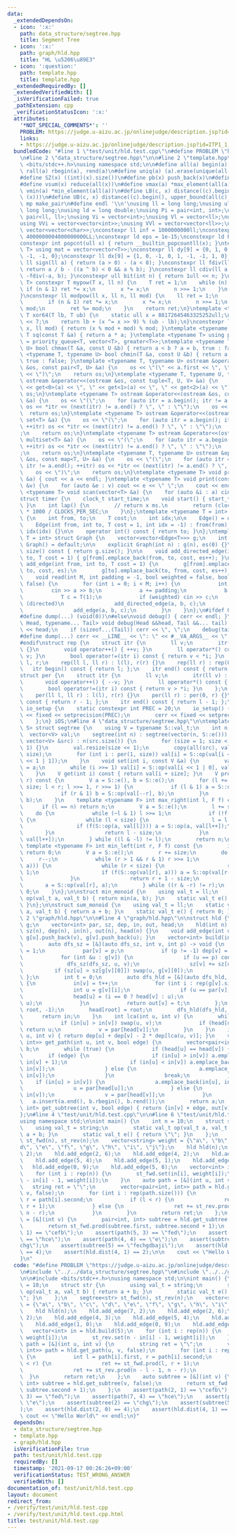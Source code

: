 ```yaml
---
data:
  _extendedDependsOn:
  - icon: ':x:'
    path: data_structure/segtree.hpp
    title: Segment Tree
  - icon: ':x:'
    path: graph/hld.hpp
    title: "HL \u5206\u89E3"
  - icon: ':question:'
    path: template.hpp
    title: template.hpp
  _extendedRequiredBy: []
  _extendedVerifiedWith: []
  _isVerificationFailed: true
  _pathExtension: cpp
  _verificationStatusIcon: ':x:'
  attributes:
    '*NOT_SPECIAL_COMMENTS*': ''
    PROBLEM: https://judge.u-aizu.ac.jp/onlinejudge/description.jsp?id=ITP1_1_A&lang=ja
    links:
    - https://judge.u-aizu.ac.jp/onlinejudge/description.jsp?id=ITP1_1_A&lang=ja
  bundledCode: "#line 1 \"test/unit/hld.test.cpp\"\n#define PROBLEM \"https://judge.u-aizu.ac.jp/onlinejudge/description.jsp?id=ITP1_1_A&lang=ja\"\
    \n#line 2 \"data_structure/segtree.hpp\"\n\n#line 2 \"template.hpp\"\n\n#include\
    \ <bits/stdc++.h>\nusing namespace std;\n\n#define all(a) begin(a), end(a)\n#define\
    \ rall(a) rbegin(a), rend(a)\n#define uniq(a) (a).erase(unique(all(a)), (a).end())\n\
    #define SZ(x) ((int)(x).size())\n#define pb(x) push_back(x)\n#define eb(x) emplace_back(x)\n\
    #define vsum(x) reduce(all(x))\n#define vmax(a) *max_element(all(a))\n#define\
    \ vmin(a) *min_element(all(a))\n#define LB(c, x) distance((c).begin(), lower_bound(all(c),\
    \ (x)))\n#define UB(c, x) distance((c).begin(), upper_bound(all(c), (x)))\n#define\
    \ mp make_pair\n#define endl '\\n'\nusing ll = long long;\nusing ull = unsigned\
    \ long long;\nusing ld = long double;\nusing Pi = pair<int, int>;\nusing Pl =\
    \ pair<ll, ll>;\nusing Vi = vector<int>;\nusing Vl = vector<ll>;\nusing Vc = vector<char>;\n\
    using VVi = vector<vector<int>>;\nusing VVl = vector<vector<ll>>;\nusing VVc =\
    \ vector<vector<char>>;\nconstexpr ll inf = 1000000000ll;\nconstexpr ll INF =\
    \ 4000000004000000000LL;\nconstexpr ld eps = 1e-15;\nconstexpr ld PI = 3.141592653589793;\n\
    constexpr int popcnt(ull x) { return __builtin_popcountll(x); }\ntemplate <typename\
    \ T> using mat = vector<vector<T>>;\nconstexpr ll dy[9] = {0, 1, 0, -1, 1, 1,\
    \ -1, -1, 0};\nconstexpr ll dx[9] = {1, 0, -1, 0, 1, -1, -1, 1, 0};\nconstexpr\
    \ ll sign(ll a) { return (a > 0) - (a < 0); }\nconstexpr ll fdiv(ll a, ll b) {\
    \ return a / b - ((a ^ b) < 0 && a % b); }\nconstexpr ll cdiv(ll a, ll b) { return\
    \ -fdiv(-a, b); }\nconstexpr ull bit(int n) { return 1ull << n; }\ntemplate <typename\
    \ T> constexpr T mypow(T x, ll n) {\n    T ret = 1;\n    while (n) {\n       \
    \ if (n & 1) ret *= x;\n        x *= x;\n        n >>= 1;\n    }\n    return ret;\n\
    }\nconstexpr ll modpow(ll x, ll n, ll mod) {\n    ll ret = 1;\n    while (n) {\n\
    \        if (n & 1) ret *= x;\n        x *= x;\n        n >>= 1;\n        x %=\
    \ mod;\n        ret %= mod;\n    }\n    return ret;\n}\ntemplate <typename T>\
    \ T xor64(T lb, T ub) {\n    static ull x = 88172645463325252ull;\n    x ^= x\
    \ << 7;\n    return lb + (x ^= x >> 9) % (ub - lb);\n}\nconstexpr ll safemod(ll\
    \ x, ll mod) { return (x % mod + mod) % mod; }\ntemplate <typename T> constexpr\
    \ T sq(const T &a) { return a * a; }\ntemplate <typename T> using priority_queue_rev\
    \ = priority_queue<T, vector<T>, greater<T>>;\ntemplate <typename T, typename\
    \ U> bool chmax(T &a, const U &b) { return a < b ? a = b, true : false; }\ntemplate\
    \ <typename T, typename U> bool chmin(T &a, const U &b) { return a > b ? a = b,\
    \ true : false; }\ntemplate <typename T, typename U> ostream &operator<<(ostream\
    \ &os, const pair<T, U> &a) {\n    os << \"(\" << a.first << \", \" << a.second\
    \ << \")\";\n    return os;\n}\ntemplate <typename T, typename U, typename V>\
    \ ostream &operator<<(ostream &os, const tuple<T, U, V> &a) {\n    os << \"(\"\
    \ << get<0>(a) << \", \" << get<1>(a) << \", \" << get<2>(a) << \")\";\n    return\
    \ os;\n}\ntemplate <typename T> ostream &operator<<(ostream &os, const vector<T>\
    \ &a) {\n    os << \"(\";\n    for (auto itr = a.begin(); itr != a.end(); ++itr)\
    \ os << *itr << (next(itr) != a.end() ? \", \" : \"\");\n    os << \")\";\n  \
    \  return os;\n}\ntemplate <typename T> ostream &operator<<(ostream &os, const\
    \ set<T> &a) {\n    os << \"(\";\n    for (auto itr = a.begin(); itr != a.end();\
    \ ++itr) os << *itr << (next(itr) != a.end() ? \", \" : \"\");\n    os << \")\"\
    ;\n    return os;\n}\ntemplate <typename T> ostream &operator<<(ostream &os, const\
    \ multiset<T> &a) {\n    os << \"(\";\n    for (auto itr = a.begin(); itr != a.end();\
    \ ++itr) os << *itr << (next(itr) != a.end() ? \", \" : \"\");\n    os << \")\"\
    ;\n    return os;\n}\ntemplate <typename T, typename U> ostream &operator<<(ostream\
    \ &os, const map<T, U> &a) {\n    os << \"(\";\n    for (auto itr = a.begin();\
    \ itr != a.end(); ++itr) os << *itr << (next(itr) != a.end() ? \", \" : \"\");\n\
    \    os << \")\";\n    return os;\n}\ntemplate <typename T> void print(const T\
    \ &a) { cout << a << endl; }\ntemplate <typename T> void print(const vector<T>\
    \ &v) {\n    for (auto &e : v) cout << e << \" \";\n    cout << endl;\n}\ntemplate\
    \ <typename T> void scan(vector<T> &a) {\n    for (auto &i : a) cin >> i;\n}\n\
    struct timer {\n    clock_t start_time;\n    void start() { start_time = clock();\
    \ }\n    int lap() {\n        // return x ms.\n        return (clock() - start_time)\
    \ * 1000 / CLOCKS_PER_SEC;\n    }\n};\ntemplate <typename T = int> struct Edge\
    \ {\n    int from, to;\n    T cost;\n    int idx;\n\n    Edge() = default;\n\n\
    \    Edge(int from, int to, T cost = 1, int idx = -1) : from(from), to(to), cost(cost),\
    \ idx(idx) {}\n\n    operator int() const { return to; }\n};\ntemplate <typename\
    \ T = int> struct Graph {\n    vector<vector<Edge<T>>> g;\n    int es;\n\n   \
    \ Graph() = default;\n\n    explicit Graph(int n) : g(n), es(0) {}\n\n    size_t\
    \ size() const { return g.size(); }\n\n    void add_directed_edge(int from, int\
    \ to, T cost = 1) { g[from].emplace_back(from, to, cost, es++); }\n\n    void\
    \ add_edge(int from, int to, T cost = 1) {\n        g[from].emplace_back(from,\
    \ to, cost, es);\n        g[to].emplace_back(to, from, cost, es++);\n    }\n\n\
    \    void read(int M, int padding = -1, bool weighted = false, bool directed =\
    \ false) {\n        for (int i = 0; i < M; i++) {\n            int a, b;\n   \
    \         cin >> a >> b;\n            a += padding;\n            b += padding;\n\
    \            T c = T(1);\n            if (weighted) cin >> c;\n            if\
    \ (directed)\n                add_directed_edge(a, b, c);\n            else\n\
    \                add_edge(a, b, c);\n        }\n    }\n};\n#ifdef ONLINE_JUDGE\n\
    #define dump(...) (void(0))\n#else\nvoid debug() { cerr << endl; }\ntemplate <typename\
    \ Head, typename... Tail> void debug(Head &&head, Tail &&... tail) {\n    cerr\
    \ << head;\n    if (sizeof...(Tail)) cerr << \", \";\n    debug(tail...);\n}\n\
    #define dump(...) cerr << __LINE__ << \": \" << #__VA_ARGS__ << \" = \", debug(__VA_ARGS__)\n\
    #endif\nstruct rep {\n    struct itr {\n        ll v;\n        itr(ll v) : v(v)\
    \ {}\n        void operator++() { ++v; }\n        ll operator*() const { return\
    \ v; }\n        bool operator!=(itr i) const { return v < *i; }\n    };\n    ll\
    \ l, r;\n    rep(ll l, ll r) : l(l), r(r) {}\n    rep(ll r) : rep(0, r) {}\n \
    \   itr begin() const { return l; };\n    itr end() const { return r; };\n};\n\
    struct per {\n    struct itr {\n        ll v;\n        itr(ll v) : v(v) {}\n \
    \       void operator++() { --v; }\n        ll operator*() const { return v; }\n\
    \        bool operator!=(itr i) const { return v > *i; }\n    };\n    ll l, r;\n\
    \    per(ll l, ll r) : l(l), r(r) {}\n    per(ll r) : per(0, r) {}\n    itr begin()\
    \ const { return r - 1; };\n    itr end() const { return l - 1; };\n};\nstruct\
    \ io_setup {\n    static constexpr int PREC = 20;\n    io_setup() {\n        cout\
    \ << fixed << setprecision(PREC);\n        cerr << fixed << setprecision(PREC);\n\
    \    };\n} iOS;\n#line 4 \"data_structure/segtree.hpp\"\n\ntemplate <typename\
    \ S> struct segtree {\n    using V = typename S::val_t;\n    int n, size;\n  \
    \  vector<V> val;\n    segtree(int n) : segtree(vector(n, S::e())) {}\n    segtree(const\
    \ vector<V> &src) : n(src.size()) {\n        for (size = 1; size < n; size <<=\
    \ 1) {}\n        val.resize(size << 1);\n        copy(all(src), val.begin() +\
    \ size);\n        for (int i : per(1, size)) val[i] = S::op(val[i << 1 | 0], val[i\
    \ << 1 | 1]);\n    }\n    void set(int i, const V &a) {\n        val[i += size]\
    \ = a;\n        while (i >>= 1) val[i] = S::op(val[i << 1 | 0], val[i << 1 | 1]);\n\
    \    }\n    V get(int i) const { return val[i + size]; }\n    V prod(int l, int\
    \ r) const {\n        V a = S::e(), b = S::e();\n        for (l += size, r +=\
    \ size; l < r; l >>= 1, r >>= 1) {\n            if (l & 1) a = S::op(a, val[l++]);\n\
    \            if (r & 1) b = S::op(val[--r], b);\n        }\n        return S::op(a,\
    \ b);\n    }\n    template <typename F> int max_right(int l, F f) const {\n  \
    \      if (l == n) return n;\n        V a = S::e();\n        l += size;\n    \
    \    do {\n            while (~l & 1) l >>= 1;\n            if (!f(S::op(a, val[l])))\
    \ {\n                while (l < size) {\n                    l = l << 1;\n   \
    \                 if (f(S::op(a, val[l]))) a = S::op(a, val[l++]);\n         \
    \       }\n                return l - size;\n            }\n            a = S::op(a,\
    \ val[l++]);\n        } while ((l & -l) != l);\n        return n;\n    }\n   \
    \ template <typename F> int min_left(int r, F f) const {\n        if (r == 0)\
    \ return 0;\n        V a = S::e();\n        r += size;\n        do {\n       \
    \     r--;\n            while (r > 1 && r & 1) r >>= 1;\n            if (!f(S::op(val[r],\
    \ a))) {\n                while (r < size) {\n                    r = r << 1 |\
    \ 1;\n                    if (f(S::op(val[r], a))) a = S::op(val[r--], a);\n \
    \               }\n                return r + 1 - size;\n            }\n     \
    \       a = S::op(val[r], a);\n        } while ((r & -r) != r);\n        return\
    \ 0;\n    }\n};\n\nstruct min_monoid {\n    using val_t = ll;\n    static val_t\
    \ op(val_t a, val_t b) { return min(a, b); }\n    static val_t e() { return LLONG_MAX;\
    \ }\n};\n\nstruct sum_monoid {\n    using val_t = ll;\n    static val_t op(val_t\
    \ a, val_t b) { return a + b; }\n    static val_t e() { return 0; }\n};\n#line\
    \ 2 \"graph/hld.hpp\"\n\n#line 4 \"graph/hld.hpp\"\n\nstruct hld {\n    vector<vector<int>>\
    \ g;\n    vector<int> par, sz, dep, in, out, head;\n    hld(int n) : g(n), par(n),\
    \ sz(n), dep(n), in(n), out(n), head(n) {}\n    void add_edge(int u, int v) {\
    \ g[u].push_back(v), g[v].push_back(u); }\n    vector<int> build(int root) {\n\
    \        auto dfs_sz = [&](auto dfs_sz, int v, int p) -> void {\n            sz[v]\
    \ = 1;\n            par[v] = p;\n            if (p != -1) dep[v] = dep[p] + 1;\n\
    \            for (int &u : g[v]) {\n                if (u == p) continue;\n  \
    \              dfs_sz(dfs_sz, u, v);\n                sz[v] += sz[u];\n      \
    \          if (sz[u] > sz[g[v][0]]) swap(u, g[v][0]);\n            }\n       \
    \ };\n        int t = 0;\n        auto dfs_hld = [&](auto dfs_hld, int v) -> int\
    \ {\n            in[v] = t++;\n            for (int i : rep(g[v].size())) {\n\
    \                int u = g[v][i];\n                if (u == par[v]) continue;\n\
    \                head[u] = (i == 0 ? head[v] : u);\n                dfs_hld(dfs_hld,\
    \ u);\n            }\n            return out[v] = t;\n        };\n        dfs_sz(dfs_sz,\
    \ root, -1);\n        head[root] = root;\n        dfs_hld(dfs_hld, root);\n  \
    \      return in;\n    }\n    int lca(int u, int v) {\n        while (true) {\n\
    \            if (in[u] > in[v]) swap(u, v);\n            if (head[u] == head[v])\
    \ return u;\n            v = par[head[v]];\n        }\n    }\n    int dist(int\
    \ u, int v) { return dep[u] + dep[v] - 2 * dep[lca(u, v)]; }\n    vector<pair<int,\
    \ int>> get_path(int u, int v, bool edge) {\n        vector<pair<int, int>> a,\
    \ b;\n        while (true) {\n            if (head[u] == head[v]) {\n        \
    \        if (edge) {\n                    if (in[u] > in[v]) a.emplace_back(in[u],\
    \ in[v] + 1);\n                    if (in[u] < in[v]) a.emplace_back(in[u] + 1,\
    \ in[v]);\n                } else {\n                    a.emplace_back(in[u],\
    \ in[v]);\n                }\n                break;\n            }\n        \
    \    if (in[u] > in[v]) {\n                a.emplace_back(in[u], in[head[u]]);\n\
    \                u = par[head[u]];\n            } else {\n                b.emplace_back(in[head[v]],\
    \ in[v]);\n                v = par[head[v]];\n            }\n        }\n     \
    \   a.insert(a.end(), b.rbegin(), b.rend());\n        return a;\n    }\n    pair<int,\
    \ int> get_subtree(int v, bool edge) { return {in[v] + edge, out[v] - 1}; }\n\
    };\n#line 4 \"test/unit/hld.test.cpp\"\n\n#line 6 \"test/unit/hld.test.cpp\"\n\
    using namespace std;\n\nint main() {\n    int n = 10;\n    struct str {\n    \
    \    using val_t = string;\n        static val_t op(val_t a, val_t b) { return\
    \ a + b; }\n        static val_t e() { return \"\"; }\n    };\n    segtree<str>\
    \ st_fwd(n), st_rev(n);\n    vector<string> weight = {\"a\", \"b\", \"c\", \"\
    d\", \"e\", \"f\", \"g\", \"h\", \"i\", \"j\"};\n    hld hld(n);\n    hld.add_edge(7,\
    \ 2);\n    hld.add_edge(2, 6);\n    hld.add_edge(4, 2);\n    hld.add_edge(4, 3);\n\
    \    hld.add_edge(5, 4);\n    hld.add_edge(5, 1);\n    hld.add_edge(1, 0);\n \
    \   hld.add_edge(0, 9);\n    hld.add_edge(5, 8);\n    vector<int> in = hld.build(5);\n\
    \    for (int i : rep(n)) {\n        st_fwd.set(in[i], weight[i]);\n        st_rev.set(n\
    \ - in[i] - 1, weight[i]);\n    }\n    auto path = [&](int u, int v) {\n     \
    \   string ret = \"\";\n        vector<pair<int, int>> path = hld.get_path(u,\
    \ v, false);\n        for (int i : rep(path.size())) {\n            int l = path[i].first,\
    \ r = path[i].second;\n            if (l < r) {\n                ret += st_fwd.prod(l,\
    \ r + 1);\n            } else {\n                ret += st_rev.prod(n - l - 1,\
    \ n - r);\n            }\n        }\n        return ret;\n    };\n    auto subtree\
    \ = [&](int v) {\n        pair<int, int> subtree = hld.get_subtree(v, false);\n\
    \        return st_fwd.prod(subtree.first, subtree.second + 1);\n    };\n    assert(path(2,\
    \ 1) == \"cefb\");\n    assert(path(5, 3) == \"fed\");\n    assert(path(7, 4)\
    \ == \"hce\");\n    assert(path(4, 4) == \"e\");\n    assert(subtree(2) == \"\
    chg\");\n    assert(subtree(5) == \"fechgdbaji\");\n    assert(hld.dist(2, 0)\
    \ == 4);\n    assert(hld.dist(4, 1) == 2);\n\n    cout << \"Hello World\" << endl;\n\
    }\n"
  code: "#define PROBLEM \"https://judge.u-aizu.ac.jp/onlinejudge/description.jsp?id=ITP1_1_A&lang=ja\"\
    \n#include \"../../data_structure/segtree.hpp\"\n#include \"../../graph/hld.hpp\"\
    \n\n#include <bits/stdc++.h>\nusing namespace std;\n\nint main() {\n    int n\
    \ = 10;\n    struct str {\n        using val_t = string;\n        static val_t\
    \ op(val_t a, val_t b) { return a + b; }\n        static val_t e() { return \"\
    \"; }\n    };\n    segtree<str> st_fwd(n), st_rev(n);\n    vector<string> weight\
    \ = {\"a\", \"b\", \"c\", \"d\", \"e\", \"f\", \"g\", \"h\", \"i\", \"j\"};\n\
    \    hld hld(n);\n    hld.add_edge(7, 2);\n    hld.add_edge(2, 6);\n    hld.add_edge(4,\
    \ 2);\n    hld.add_edge(4, 3);\n    hld.add_edge(5, 4);\n    hld.add_edge(5, 1);\n\
    \    hld.add_edge(1, 0);\n    hld.add_edge(0, 9);\n    hld.add_edge(5, 8);\n \
    \   vector<int> in = hld.build(5);\n    for (int i : rep(n)) {\n        st_fwd.set(in[i],\
    \ weight[i]);\n        st_rev.set(n - in[i] - 1, weight[i]);\n    }\n    auto\
    \ path = [&](int u, int v) {\n        string ret = \"\";\n        vector<pair<int,\
    \ int>> path = hld.get_path(u, v, false);\n        for (int i : rep(path.size()))\
    \ {\n            int l = path[i].first, r = path[i].second;\n            if (l\
    \ < r) {\n                ret += st_fwd.prod(l, r + 1);\n            } else {\n\
    \                ret += st_rev.prod(n - l - 1, n - r);\n            }\n      \
    \  }\n        return ret;\n    };\n    auto subtree = [&](int v) {\n        pair<int,\
    \ int> subtree = hld.get_subtree(v, false);\n        return st_fwd.prod(subtree.first,\
    \ subtree.second + 1);\n    };\n    assert(path(2, 1) == \"cefb\");\n    assert(path(5,\
    \ 3) == \"fed\");\n    assert(path(7, 4) == \"hce\");\n    assert(path(4, 4) ==\
    \ \"e\");\n    assert(subtree(2) == \"chg\");\n    assert(subtree(5) == \"fechgdbaji\"\
    );\n    assert(hld.dist(2, 0) == 4);\n    assert(hld.dist(4, 1) == 2);\n\n   \
    \ cout << \"Hello World\" << endl;\n}"
  dependsOn:
  - data_structure/segtree.hpp
  - template.hpp
  - graph/hld.hpp
  isVerificationFile: true
  path: test/unit/hld.test.cpp
  requiredBy: []
  timestamp: '2021-09-17 00:26:26+09:00'
  verificationStatus: TEST_WRONG_ANSWER
  verifiedWith: []
documentation_of: test/unit/hld.test.cpp
layout: document
redirect_from:
- /verify/test/unit/hld.test.cpp
- /verify/test/unit/hld.test.cpp.html
title: test/unit/hld.test.cpp
---
```

